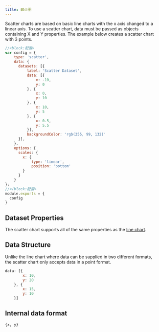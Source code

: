 ```yaml
---
title: 散点图
---
```


Scatter charts are based on basic line charts with the x axis changed to a linear axis. To use a scatter chart, data must be passed as objects containing X and Y properties. The example below creates a scatter chart with 3 points.

```js chart-editor
//<block:配置>
var config = {
    type: 'scatter',
    data: {
      datasets: [{
          label: 'Scatter Dataset',
          data: [{
              x: -10,
              y: 0
          }, {
              x: 0,
              y: 10
          }, {
              x: 10,
              y: 5
          }, {
              x: 0.5,
              y: 5.5
          }],
          backgroundColor: 'rgb(255, 99, 132)'
      }],
    },
    options: {
      scales: {
        x: {
            type: 'linear',
            position: 'bottom'
        }
      }
    }
};
//</block:配置>
module.exports = {
  config
}
```

## Dataset Properties

The scatter chart supports all of the same properties as the [line chart](./charts/line.mdx#dataset-properties).

## Data Structure

Unlike the line chart where data can be supplied in two different formats, the scatter chart only accepts data in a point format.

```javascript
data: [{
        x: 10,
        y: 20
    }, {
        x: 15,
        y: 10
    }]
```

## Internal data format

`{x, y}`
